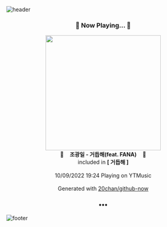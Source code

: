 ![header](https://capsule-render.vercel.app/api?type=wave&height=170&section=header&text=Hi.%20I'm%20SHIFT&fontColor=090707&fontAlignX=45&fontAlignY=65&fontSize=100)

<h3 align="center">🎵 Now Playing... 🎵</h3>
<p align="center">
  <a href="https://music.youtube.com/watch?v=pZwykfJ3E68">
    <img width="300" src="https://lh3.googleusercontent.com/qeUJLdNUym82_Ro2RvTkxkI52tlq48-rBN1zhykBQ2aK2meSLGpH3XhBWqoi8m-xTYKkcXSPJtbMj7XG">
  </a>
  <br>
  🎵&nbsp&nbsp&nbsp <b>조광일 - 거듭해(feat. FANA)</b> &nbsp&nbsp&nbsp🎵
  <br>
  included in <b>[ 거듭해 ]</b>
  
  <br />
  <br />
  10/09/2022 19:24 Playing on YTMusic
  <br />
  <br />
  Generated with <a href="https://github.com/20chan/github-now">20chan/github-now</a>
</p>

<h3 align="center">•••</h3>

![footer](https://capsule-render.vercel.app/api?type=wave&height=150&section=footer)
